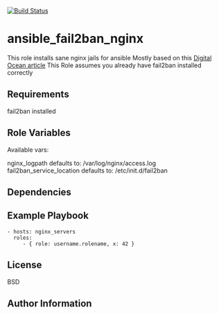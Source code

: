 
[![Build Status](https://travis-ci.org/alonisser/ansible_fail2ban_nginx.svg)](https://travis-ci.org/alonisser/ansible_fail2ban_nginx)

ansible_fail2ban_nginx
======================

This role installs sane nginx jails for ansible
Mostly based on this [Digital Ocean article](https://www.digitalocean.com/community/tutorials/how-to-protect-an-nginx-server-with-fail2ban-on-ubuntu-14-04)
This Role assumes you already have fail2ban installed correctly

Requirements
------------

fail2ban installed


Role Variables
--------------

Available vars:

nginx_logpath defaults to: /var/log/nginx/access.log
fail2ban_service_location defaults to: /etc/init.d/fail2ban

Dependencies
------------


Example Playbook
----------------


    - hosts: nginx_servers
      roles:
         - { role: username.rolename, x: 42 }

License
-------

BSD

Author Information
------------------

